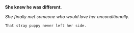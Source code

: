 **She knew he was different.**

*She finally met someone who would love her unconditionally.*

```
That stray puppy never left her side.
```
